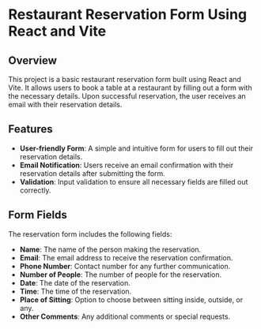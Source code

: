 # Restaurant Reservation Form Using React and Vite

## Overview

This project is a basic restaurant reservation form built using React and Vite. It allows users to book a table at a restaurant by filling out a form with the necessary details. Upon successful reservation, the user receives an email with their reservation details.

## Features

- **User-friendly Form**: A simple and intuitive form for users to fill out their reservation details.
- **Email Notification**: Users receive an email confirmation with their reservation details after submitting the form.
- **Validation**: Input validation to ensure all necessary fields are filled out correctly.

## Form Fields

The reservation form includes the following fields:

- **Name**: The name of the person making the reservation.
- **Email**: The email address to receive the reservation confirmation.
- **Phone Number**: Contact number for any further communication.
- **Number of People**: The number of people for the reservation.
- **Date**: The date of the reservation.
- **Time**: The time of the reservation.
- **Place of Sitting**: Option to choose between sitting inside, outside, or any.
- **Other Comments**: Any additional comments or special requests.
   